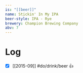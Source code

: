 ```yaml
---
is: "[[beer]]"
name: Stickin' In My IPA
beer-style: IPA - Rye
brewery: Champion Brewing Company
abv: 7
---
```

# Log
- [x] [[2015-09]] #do/drink/beer 👍
